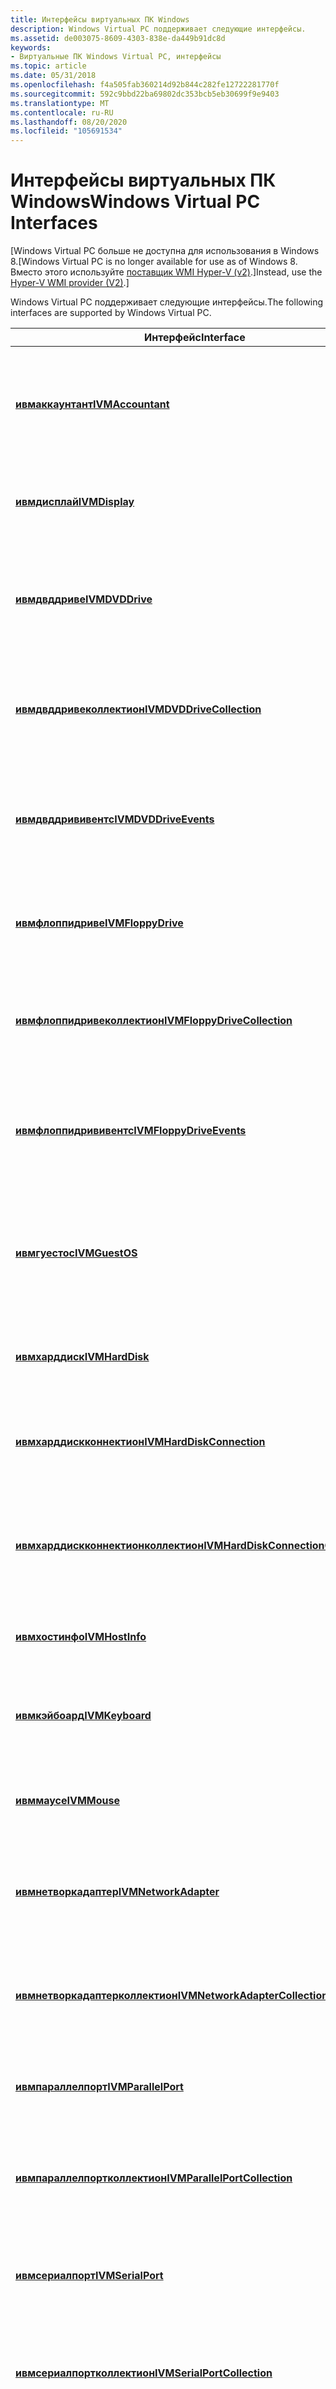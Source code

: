 ```yaml
---
title: Интерфейсы виртуальных ПК Windows
description: Windows Virtual PC поддерживает следующие интерфейсы.
ms.assetid: de003075-8609-4303-838e-da449b91dc8d
keywords:
- Виртуальные ПК Windows Virtual PC, интерфейсы
ms.topic: article
ms.date: 05/31/2018
ms.openlocfilehash: f4a505fab360214d92b844c282fe12722281770f
ms.sourcegitcommit: 592c9bbd22ba69802dc353bcb5eb30699f9e9403
ms.translationtype: MT
ms.contentlocale: ru-RU
ms.lasthandoff: 08/20/2020
ms.locfileid: "105691534"
---
```

# <a name="windows-virtual-pc-interfaces"></a><span data-ttu-id="652d5-104">Интерфейсы виртуальных ПК Windows</span><span class="sxs-lookup"><span data-stu-id="652d5-104">Windows Virtual PC Interfaces</span></span>

<span data-ttu-id="652d5-105">\[Windows Virtual PC больше не доступна для использования в Windows 8.</span><span class="sxs-lookup"><span data-stu-id="652d5-105">\[Windows Virtual PC is no longer available for use as of Windows 8.</span></span> <span data-ttu-id="652d5-106">Вместо этого используйте [поставщик WMI Hyper-V (v2)](/windows/desktop/HyperV_v2/windows-virtualization-portal).\]</span><span class="sxs-lookup"><span data-stu-id="652d5-106">Instead, use the [Hyper-V WMI provider (V2)](/windows/desktop/HyperV_v2/windows-virtualization-portal).\]</span></span>

<span data-ttu-id="652d5-107">Windows Virtual PC поддерживает следующие интерфейсы.</span><span class="sxs-lookup"><span data-stu-id="652d5-107">The following interfaces are supported by Windows Virtual PC.</span></span>



| <span data-ttu-id="652d5-108">Интерфейс</span><span class="sxs-lookup"><span data-stu-id="652d5-108">Interface</span></span>                                                                             | <span data-ttu-id="652d5-109">Описание</span><span class="sxs-lookup"><span data-stu-id="652d5-109">Description</span></span>                                                                                                       |
|---------------------------------------------------------------------------------------|-------------------------------------------------------------------------------------------------------------------|
| [<span data-ttu-id="652d5-110">**ивмаккаунтант**</span><span class="sxs-lookup"><span data-stu-id="652d5-110">**IVMAccountant**</span></span>](ivmaccountant.md)<br/>                                     | <span data-ttu-id="652d5-111">Предоставляет доступ к сведениям, связанным с учетом, для виртуальной машины.</span><span class="sxs-lookup"><span data-stu-id="652d5-111">Provides access to accounting-related information for a virtual machine (VM).</span></span><br/>                          |
| [<span data-ttu-id="652d5-112">**ивмдисплай**</span><span class="sxs-lookup"><span data-stu-id="652d5-112">**IVMDisplay**</span></span>](ivmdisplay.md)<br/>                                           | <span data-ttu-id="652d5-113">Управляет параметрами экрана виртуальной машины.</span><span class="sxs-lookup"><span data-stu-id="652d5-113">Controls the display settings of a VM.</span></span><br/>                                                                 |
| [<span data-ttu-id="652d5-114">**ивмдвддриве**</span><span class="sxs-lookup"><span data-stu-id="652d5-114">**IVMDVDDrive**</span></span>](ivmdvddrive.md)<br/>                                         | <span data-ttu-id="652d5-115">Управляет дисководом компакт-дисков или DVD-дисков в виртуальной машине.</span><span class="sxs-lookup"><span data-stu-id="652d5-115">Controls a CD-ROM or DVD-ROM drive within a VM.</span></span><br/>                                                        |
| [<span data-ttu-id="652d5-116">**ивмдвддривеколлектион**</span><span class="sxs-lookup"><span data-stu-id="652d5-116">**IVMDVDDriveCollection**</span></span>](ivmdvddrivecollection.md)<br/>                     | <span data-ttu-id="652d5-117">Определяет коллекцию дисков CD и DVD в виртуальной машине.</span><span class="sxs-lookup"><span data-stu-id="652d5-117">Defines the collection of CD and DVD drives within the VM.</span></span><br/>                                             |
| [<span data-ttu-id="652d5-118">**ивмдвддрививентс**</span><span class="sxs-lookup"><span data-stu-id="652d5-118">**IVMDVDDriveEvents**</span></span>](ivmdvddriveevents.md)<br/>                             | <span data-ttu-id="652d5-119">Определяет интерфейс исходящего события для интерфейса [**ивмдвддриве**](ivmdvddrive.md) .</span><span class="sxs-lookup"><span data-stu-id="652d5-119">Defines the outgoing event interface for the [**IVMDVDDrive**](ivmdvddrive.md) interface.</span></span><br/>             |
| [<span data-ttu-id="652d5-120">**ивмфлоппидриве**</span><span class="sxs-lookup"><span data-stu-id="652d5-120">**IVMFloppyDrive**</span></span>](ivmfloppydrive.md)<br/>                                   | <span data-ttu-id="652d5-121">Управляет дисководом гибких дисков в виртуальной машине.</span><span class="sxs-lookup"><span data-stu-id="652d5-121">Controls a floppy drive within a VM.</span></span><br/>                                                                   |
| [<span data-ttu-id="652d5-122">**ивмфлоппидривеколлектион**</span><span class="sxs-lookup"><span data-stu-id="652d5-122">**IVMFloppyDriveCollection**</span></span>](ivmfloppydrivecollection.md)<br/>               | <span data-ttu-id="652d5-123">Определяет коллекцию дисководов гибких дисков в виртуальной машине.</span><span class="sxs-lookup"><span data-stu-id="652d5-123">Defines a collection of floppy drives within the VM.</span></span><br/>                                                   |
| [<span data-ttu-id="652d5-124">**ивмфлоппидрививентс**</span><span class="sxs-lookup"><span data-stu-id="652d5-124">**IVMFloppyDriveEvents**</span></span>](ivmfloppydriveevents.md)<br/>                       | <span data-ttu-id="652d5-125">Определяет интерфейс исходящего события для интерфейса [**ивмфлоппидриве**](ivmfloppydrive.md) .</span><span class="sxs-lookup"><span data-stu-id="652d5-125">Defines the outgoing event interface for the [**IVMFloppyDrive**](ivmfloppydrive.md) interface.</span></span><br/>       |
| [<span data-ttu-id="652d5-126">**ивмгуестос**</span><span class="sxs-lookup"><span data-stu-id="652d5-126">**IVMGuestOS**</span></span>](ivmguestos.md)<br/>                                           | <span data-ttu-id="652d5-127">Определяет гостевую операционную систему, работающую на виртуальной машине.</span><span class="sxs-lookup"><span data-stu-id="652d5-127">Defines the guest operating system running inside a VM.</span></span><br/>                                                |
| [<span data-ttu-id="652d5-128">**ивмхарддиск**</span><span class="sxs-lookup"><span data-stu-id="652d5-128">**IVMHardDisk**</span></span>](ivmharddisk.md)<br/>                                         | <span data-ttu-id="652d5-129">Предоставляет доступ к образу жесткого диска.</span><span class="sxs-lookup"><span data-stu-id="652d5-129">Provides access to a hard disk image.</span></span><br/>                                                                  |
| [<span data-ttu-id="652d5-130">**ивмхарддискконнектион**</span><span class="sxs-lookup"><span data-stu-id="652d5-130">**IVMHardDiskConnection**</span></span>](ivmharddiskconnection.md)<br/>                     | <span data-ttu-id="652d5-131">Определяет подключение для жесткого диска в виртуальной машине.</span><span class="sxs-lookup"><span data-stu-id="652d5-131">Defines the connection for a hard disk within the VM.</span></span><br/>                                                  |
| [<span data-ttu-id="652d5-132">**ивмхарддискконнектионколлектион**</span><span class="sxs-lookup"><span data-stu-id="652d5-132">**IVMHardDiskConnectionCollection**</span></span>](ivmharddiskconnectioncollection.md)<br/> | <span data-ttu-id="652d5-133">Определяет коллекцию подключений к жестким дискам в виртуальной машине.</span><span class="sxs-lookup"><span data-stu-id="652d5-133">Defines the collection of hard disk connections within the VM.</span></span><br/>                                         |
| [<span data-ttu-id="652d5-134">**ивмхостинфо**</span><span class="sxs-lookup"><span data-stu-id="652d5-134">**IVMHostInfo**</span></span>](ivmhostinfo.md)<br/>                                         | <span data-ttu-id="652d5-135">Извлекает сведения о хосте компьютера.</span><span class="sxs-lookup"><span data-stu-id="652d5-135">Retrieves information about the host machine.</span></span><br/>                                                          |
| [<span data-ttu-id="652d5-136">**ивмкэйбоард**</span><span class="sxs-lookup"><span data-stu-id="652d5-136">**IVMKeyboard**</span></span>](ivmkeyboard.md)<br/>                                         | <span data-ttu-id="652d5-137">Управляет устройством клавиатуры в виртуальной машине.</span><span class="sxs-lookup"><span data-stu-id="652d5-137">Controls the keyboard device within a VM.</span></span><br/>                                                              |
| [<span data-ttu-id="652d5-138">**ивммаусе**</span><span class="sxs-lookup"><span data-stu-id="652d5-138">**IVMMouse**</span></span>](ivmmouse.md)<br/>                                               | <span data-ttu-id="652d5-139">Управляет устройством мыши в виртуальной машине.</span><span class="sxs-lookup"><span data-stu-id="652d5-139">Controls the mouse device within a VM.</span></span><br/>                                                                 |
| [<span data-ttu-id="652d5-140">**ивмнетворкадаптер**</span><span class="sxs-lookup"><span data-stu-id="652d5-140">**IVMNetworkAdapter**</span></span>](ivmnetworkadapter.md)<br/>                             | <span data-ttu-id="652d5-141">Служит интерфейсом для виртуального сетевого адаптера (NIC) в виртуальной машине.</span><span class="sxs-lookup"><span data-stu-id="652d5-141">Serves as the interface to a virtual network interface card (NIC) within a VM.</span></span><br/>                         |
| [<span data-ttu-id="652d5-142">**ивмнетворкадаптерколлектион**</span><span class="sxs-lookup"><span data-stu-id="652d5-142">**IVMNetworkAdapterCollection**</span></span>](ivmnetworkadaptercollection.md)<br/>         | <span data-ttu-id="652d5-143">Определяет коллекцию виртуальных сетевых адаптеров в виртуальной машине.</span><span class="sxs-lookup"><span data-stu-id="652d5-143">Defines a collection of virtual NICs within a VM.</span></span><br/>                                                      |
| [<span data-ttu-id="652d5-144">**ивмпараллелпорт**</span><span class="sxs-lookup"><span data-stu-id="652d5-144">**IVMParallelPort**</span></span>](ivmparallelport.md)<br/>                                 | <span data-ttu-id="652d5-145">Определяет параллельный порт внутри виртуальной машины.</span><span class="sxs-lookup"><span data-stu-id="652d5-145">Defines a parallel port inside a VM.</span></span><br/>                                                                   |
| [<span data-ttu-id="652d5-146">**ивмпараллелпортколлектион**</span><span class="sxs-lookup"><span data-stu-id="652d5-146">**IVMParallelPortCollection**</span></span>](ivmparallelportcollection.md)<br/>             | <span data-ttu-id="652d5-147">Определяет коллекцию параллельных портов в виртуальной машине.</span><span class="sxs-lookup"><span data-stu-id="652d5-147">Defines the collection of parallel ports within the VM.</span></span><br/>                                                |
| [<span data-ttu-id="652d5-148">**ивмсериалпорт**</span><span class="sxs-lookup"><span data-stu-id="652d5-148">**IVMSerialPort**</span></span>](ivmserialport.md)<br/>                                     | <span data-ttu-id="652d5-149">Определяет последовательный порт внутри виртуальной машины.</span><span class="sxs-lookup"><span data-stu-id="652d5-149">Defines a serial port inside a VM.</span></span><br/>                                                                     |
| [<span data-ttu-id="652d5-150">**ивмсериалпортколлектион**</span><span class="sxs-lookup"><span data-stu-id="652d5-150">**IVMSerialPortCollection**</span></span>](ivmserialportcollection.md)<br/>                 | <span data-ttu-id="652d5-151">Определяет коллекцию последовательных портов в виртуальной машине.</span><span class="sxs-lookup"><span data-stu-id="652d5-151">Defines the collection of serial ports within the VM.</span></span><br/>                                                  |
| [<span data-ttu-id="652d5-152">**ивмтаск**</span><span class="sxs-lookup"><span data-stu-id="652d5-152">**IVMTask**</span></span>](ivmtask.md)<br/>                                                 | <span data-ttu-id="652d5-153">Используется для отслеживания и управления асинхронными задачами для различных методов.</span><span class="sxs-lookup"><span data-stu-id="652d5-153">Used to monitor and control asynchronous tasks for various methods.</span></span><br/>                                    |
| [<span data-ttu-id="652d5-154">**ивмтаскколлектион**</span><span class="sxs-lookup"><span data-stu-id="652d5-154">**IVMTaskCollection**</span></span>](ivmtaskcollection.md)<br/>                             | <span data-ttu-id="652d5-155">Определяет коллекцию объектов Task в виртуальной машине.</span><span class="sxs-lookup"><span data-stu-id="652d5-155">Defines the collection of task objects within a VM.</span></span><br/>                                                    |
| [<span data-ttu-id="652d5-156">**ивмусбдевице**</span><span class="sxs-lookup"><span data-stu-id="652d5-156">**IVMUSBDevice**</span></span>](ivmusbdevice.md)<br/>                                       | <span data-ttu-id="652d5-157">Определяет интерфейс USB-устройства, подключенного к главной системе.</span><span class="sxs-lookup"><span data-stu-id="652d5-157">Defines the interface for a USB device attached to the host system.</span></span><br/>                                    |
| [<span data-ttu-id="652d5-158">**ивмусбдевицеколлектион**</span><span class="sxs-lookup"><span data-stu-id="652d5-158">**IVMUSBDeviceCollection**</span></span>](ivmusbdevicecollection.md)<br/>                   | <span data-ttu-id="652d5-159">Определяет коллекцию USB-устройств, подключенных к системе узла.</span><span class="sxs-lookup"><span data-stu-id="652d5-159">Defines the collection of USB devices attached to the host system.</span></span><br/>                                     |
| [<span data-ttu-id="652d5-160">**ивмвиртуалмачине**</span><span class="sxs-lookup"><span data-stu-id="652d5-160">**IVMVirtualMachine**</span></span>](ivmvirtualmachine.md)<br/>                             | <span data-ttu-id="652d5-161">Определяет интерфейс для виртуальной машины.</span><span class="sxs-lookup"><span data-stu-id="652d5-161">Defines the interface for a VM.</span></span><br/>                                                                        |
| [<span data-ttu-id="652d5-162">**ивмвиртуалмачинеколлектион**</span><span class="sxs-lookup"><span data-stu-id="652d5-162">**IVMVirtualMachineCollection**</span></span>](ivmvirtualmachinecollection.md)<br/>         | <span data-ttu-id="652d5-163">Определяет коллекцию виртуальных машин в Windows Virtual PC.</span><span class="sxs-lookup"><span data-stu-id="652d5-163">Defines the collection of VMs within Windows Virtual PC.</span></span><br/>                                               |
| [<span data-ttu-id="652d5-164">**ивмвиртуалмачинивентс**</span><span class="sxs-lookup"><span data-stu-id="652d5-164">**IVMVirtualMachineEvents**</span></span>](ivmvirtualmachineevents.md)<br/>                 | <span data-ttu-id="652d5-165">Определяет интерфейс исходящего события для интерфейса [**ивмвиртуалмачине**](ivmvirtualmachine.md) .</span><span class="sxs-lookup"><span data-stu-id="652d5-165">Defines the outgoing event interface for the [**IVMVirtualMachine**](ivmvirtualmachine.md) interface.</span></span><br/> |
| [<span data-ttu-id="652d5-166">**ивмвиртуалнетворк**</span><span class="sxs-lookup"><span data-stu-id="652d5-166">**IVMVirtualNetwork**</span></span>](ivmvirtualnetwork.md)<br/>                             | <span data-ttu-id="652d5-167">Определяет виртуальную сеть.</span><span class="sxs-lookup"><span data-stu-id="652d5-167">Defines a virtual network.</span></span><br/>                                                                             |
| [<span data-ttu-id="652d5-168">**ивмвиртуалнетворкколлектион**</span><span class="sxs-lookup"><span data-stu-id="652d5-168">**IVMVirtualNetworkCollection**</span></span>](ivmvirtualnetworkcollection.md)<br/>         | <span data-ttu-id="652d5-169">Определяет коллекцию объектов [**ивмвиртуалнетворк**](ivmvirtualnetwork.md) .</span><span class="sxs-lookup"><span data-stu-id="652d5-169">Defines a collection of [**IVMVirtualNetwork**](ivmvirtualnetwork.md) objects.</span></span><br/>                        |
| [<span data-ttu-id="652d5-170">**ивмвиртуалпк**</span><span class="sxs-lookup"><span data-stu-id="652d5-170">**IVMVirtualPC**</span></span>](ivmvirtualpc.md)<br/>                                       | <span data-ttu-id="652d5-171">Определяет объект приложения для виртуальных ПК Windows верхнего уровня.</span><span class="sxs-lookup"><span data-stu-id="652d5-171">Defines the top-level Windows Virtual PC application object.</span></span><br/>                                           |
| [<span data-ttu-id="652d5-172">**ивмвиртуалпцевентс**</span><span class="sxs-lookup"><span data-stu-id="652d5-172">**IVMVirtualPCEvents**</span></span>](ivmvirtualpcevents.md)<br/>                           | <span data-ttu-id="652d5-173">Определяет интерфейс исходящего события для интерфейса [**ивмвиртуалпк**](ivmvirtualpc.md) .</span><span class="sxs-lookup"><span data-stu-id="652d5-173">Defines the outgoing event interface for the [**IVMVirtualPC**](ivmvirtualpc.md) interface.</span></span><br/>           |



 

## <a name="note-for-developers-on-64-bit-windows"></a><span data-ttu-id="652d5-174">Примечание для разработчиков на 64-разрядной версии Windows</span><span class="sxs-lookup"><span data-stu-id="652d5-174">Note for developers on 64-bit Windows</span></span>

<span data-ttu-id="652d5-175">В 64-разрядных выпусках Windows библиотека типов для Windows Virtual PC находится в 64-разрядном двоичном файле (VPC.exe) в каталоге% WinDir% \\ System32.</span><span class="sxs-lookup"><span data-stu-id="652d5-175">On 64-bit editions of Windows, the type library for Windows Virtual PC is in a 64-bit binary (VPC.exe) in the %WinDir%\\System32 directory.</span></span> <span data-ttu-id="652d5-176">Этот каталог не отображается по умолчанию для 32-разрядных процессов. WOW64 сопоставляет весь доступ к каталогу% WinDir% \\ system32 с каталогом% WinDir% \\ SysWOW64 по умолчанию.</span><span class="sxs-lookup"><span data-stu-id="652d5-176">That directory is not visible by default to 32-bit processes; WOW64 maps all access to the %WinDir%\\System32 directory to the %WinDir%\\SysWOW64 directory by default.</span></span> <span data-ttu-id="652d5-177">Visual Studio является 32-битным двоичным файлом и поэтому не может открыть файл в этом расположении.</span><span class="sxs-lookup"><span data-stu-id="652d5-177">Visual Studio is a 32-bit binary and therefore cannot open the file in this location.</span></span> <span data-ttu-id="652d5-178">Чтобы создать сборку взаимодействия для Windows Virtual PC, используйте TlbImp.exe, который поставляется с Visual Studio и Windows SDK.</span><span class="sxs-lookup"><span data-stu-id="652d5-178">To generate an interoperability assembly for Windows Virtual PC, use TlbImp.exe, which comes with Visual Studio and the Windows SDK.</span></span> <span data-ttu-id="652d5-179">Чтобы создать *Microsoft.VirtualPC.Interop.dll*, используйте следующую командную строку:</span><span class="sxs-lookup"><span data-stu-id="652d5-179">To generate *Microsoft.VirtualPC.Interop.dll*, use the following command line:</span></span>

<span data-ttu-id="652d5-180">\**TlbImp.exe/out: \* \* \* Microsoft.VirtualPC.Interop.dll* **/namespace: Microsoft. виртуалпк. Interop% WinDir% \\ system32 \\VPC.exe**</span><span class="sxs-lookup"><span data-stu-id="652d5-180">\**TlbImp.exe /out:\*\*\*Microsoft.VirtualPC.Interop.dll* **/namespace:Microsoft.VirtualPC.Interop %WinDir%\\System32\\VPC.exe**</span></span>

<span data-ttu-id="652d5-181">Другие решения включают копирование VPC.exe в другой каталог, где компилятор может найти его, или использование средства OleView.exe из Windows SDK для извлечения IDL-файла из библиотеки типов в VPC.exe.</span><span class="sxs-lookup"><span data-stu-id="652d5-181">Other solutions include copying VPC.exe to a different directory where the compiler can find it, or using the OleView.exe tool from the Windows SDK to extract an .idl file from the type library in VPC.exe.</span></span>

 

